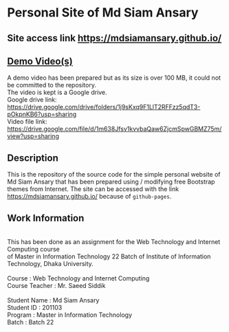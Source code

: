 # Personal Site of Md Siam Ansary 
## Site access link https://mdsiamansary.github.io/ 

## [Demo Video(s)](https://drive.google.com/drive/folders/1j9sKxq9F1LlT2RFFzz5qdT3-pOkpnKB6?usp=sharing)
A demo video has been prepared but as its size is over 100 MB, it could not be committed to the repository. <br/>
The video is kept is a Google drive. <br/>
Google drive link: https://drive.google.com/drive/folders/1j9sKxq9F1LlT2RFFzz5qdT3-pOkpnKB6?usp=sharing <br/>
Video file link: https://drive.google.com/file/d/1m638Jfsv1kvvbaQaw6ZjcmSpwGBMZ75m/view?usp=sharing

## Description 

This is the repository of the source code for the simple personal website of Md Siam Ansary that has been prepared using / modifying free Bootstrap themes from Internet. The site can be accessed with the link https://mdsiamansary.github.io/ because of `github-pages`.


## Work Information
<br />
This has been done as an assignment for the Web Technology and Internet Computing course<br/>
of Master in Information Technology 22 Batch of Institute of Information Technology, Dhaka University.<br/>
<br/>
Course : Web Technology and Internet Computing<br/>
Course Teacher : Mr. Saeed Siddik<br/>
<br/>
Student Name : Md Siam Ansary<br/>
Student ID : 201103<br/>
Program : Master in Information Technology<br/>
Batch : Batch 22<br/>
